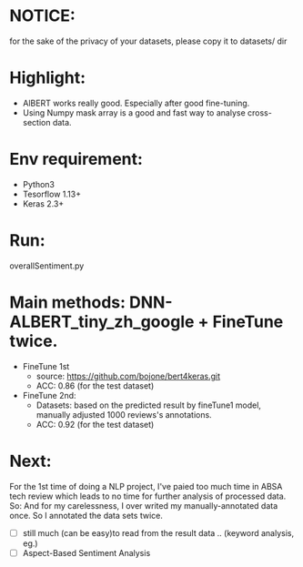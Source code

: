 # NOTICE:
for the sake of the privacy of your datasets, please copy it to datasets/ dir

# Highlight:
- AlBERT works really good. Especially after good fine-tuning.
- Using Numpy mask array is a good and fast way to analyse cross-section data.

# Env requirement: 
- Python3 
- Tesorflow 1.13+ 
- Keras 2.3+

# Run:
overallSentiment.py

# Main methods: DNN-ALBERT_tiny_zh_google + FineTune twice.
- FineTune 1st
    - source: https://github.com/bojone/bert4keras.git
    - ACC: 0.86 (for the test dataset)
- FineTune 2nd: 
    - Datasets: based on the predicted result by fineTune1 model, manually adjusted 1000 reviews's annotations.
    - ACC: 0.92 (for the test dataset)

# Next:
For the 1st time of doing a NLP project, I've paied too much time in ABSA tech review which leads to no time for further analysis of processed data. So:
And for my carelessness, I over writed my manually-annotated data once. So I annotated the data sets twice. 
- [ ] still much (can be easy)to read from the result data .. (keyword analysis, eg.)
- [ ] Aspect-Based Sentiment Analysis

